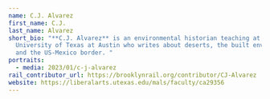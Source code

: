 ```yaml
---
name: C.J. Alvarez
first_name: C.J.
last_name: Alvarez
short_bio: "**C.J. Alvarez** is an environmental historian teaching at the
  University of Texas at Austin who writes about deserts, the built environment,
  and the US-Mexico border. "
portraits:
  - media: 2023/01/c-j-alvarez
rail_contributor_url: https://brooklynrail.org/contributor/CJ-Alvarez
website: https://liberalarts.utexas.edu/mals/faculty/ca29356
---
```

